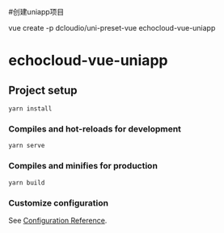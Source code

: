 #创建uniapp项目

vue create -p dcloudio/uni-preset-vue echocloud-vue-uniapp

# echocloud-vue-uniapp

## Project setup
```
yarn install
```

### Compiles and hot-reloads for development
```
yarn serve
```

### Compiles and minifies for production
```
yarn build
```

### Customize configuration
See [Configuration Reference](https://cli.vuejs.org/config/).
